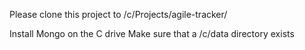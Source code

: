 Please clone this project to /c/Projects/agile-tracker/

Install Mongo on the C drive
Make sure that a /c/data directory exists